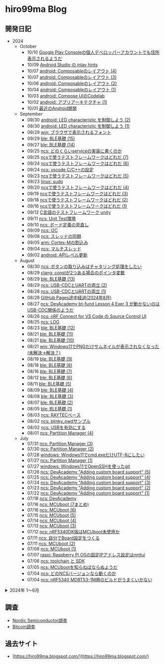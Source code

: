 # hiro99ma Blog

## 開発日記

* 2024
  * October
    * 10/10 [Google Play Consoleの個人デベロッパーアカウントでも住所表示されるようだ](2024/10/20241010-gpc.md)
    * 10/09 [Android Studio の inlay hints](2024/10/20241009-and.md)
    * 10/07 [android: Composableのレイアウト (4)](2024/10/20241008-and.md)
    * 10/07 [android: Composableのレイアウト (3)](2024/10/20241007-and.md)
    * 10/06 [android: Composableのレイアウト (2)](2024/10/20241006-and.md)
    * 10/04 [android: Composableのレイアウト (1)](2024/10/20241004-and.md)
    * 10/03 [android: Compose UIのCodelab](2024/10/20241003-and0.md)
    * 10/02 [android: アプリアーキテクチャ (1)](2024/10/20241002-and.md)
    * 10/01 [最近のAndroid開発](2024/10/20241001-and.md)
  * September
    * 09/30 [android: LED characteristic を制御しよう (2)](2024/09/20240930-and2.md)
    * 09/30 [android: LED characteristic を制御しよう (1)](2024/09/20240930-and.md)
    * 09/29 [win: ブラウザで表示されるフォント](2024/09/20240929-win.md)
    * 09/29 [ble: BLE基礎 (15)](2024/09/20240928-ble.md)
    * 09/27 [ble: BLE基礎 (14)](2024/09/20240926-ble.md)
    * 09/25 [ncs: どのくらいserviceの実装に書くのか](2024/09/20240925-ble.md)
    * 09/25 [ncsで使うテストフレームワークはどれだ (7)](2024/09/20240925-test.md)
    * 09/24 [ncsで使うテストフレームワークはどれだ (6)](2024/09/20240924-test.md)
    * 09/24 [ncs: vscode C/C++の設定](2024/09/20240924-ncs.md)
    * 09/23 [ncsで使うテストフレームワークはどれだ (5)](2024/09/20240923-test.md)
    * 09/23 [linux: sudo](2024/09/20240923-linux.md)
    * 09/20 [ncsで使うテストフレームワークはどれだ (4)](2024/09/20240920-test.md)
    * 09/19 [ncsで使うテストフレームワークはどれだ (3)](2024/09/20240919-test.md)
    * 09/18 [ncsで使うテストフレームワークはどれだ (2)](2024/09/20240918-test.md)
    * 09/16 [ncsで使うテストフレームワークはどれだ (1)](2024/09/20240916-test.md)
    * 09/12 [C言語のテストフレームワーク unity](2024/09/20240912-test.md)
    * 09/11 [ncs: Unit Test環境](2024/09/20240911-test.md)
    * 09/10 [ncs: ボード定義の見直し](2024/09/20240910-ncs.md)
    * 09/09 [ncs: I2C](2024/09/20240909-ncs.md)
    * 09/08 [ncs: スレッドの同期](2024/09/20240907-ncs.md)
    * 09/05 [arm: Cortex-Mの割込み](2024/09/20240905-arm.md)
    * 09/04 [ncs: マルチスレッド](2024/09/20240904-ncs.md)
    * 09/02 [android: APIレベル更新](2024/09/20240902-and.md)
  * August
    * 08/30 [ncs: ボタンの取り込みはチャタリング処理をしたい](2024/08/20240830-ncs.md)
    * 08/29 [clang: constが2つある場合のポインタ変数](2024/08/20240829-c.md)
    * 08/29 [ble: BLE基礎 (13)](2024/08/20240829-ble.md)
    * 08/29 [ncs: USB-CDCとUARTの両立 (2)](2024/08/20240829-ncs.md)
    * 08/28 [ncs: USB-CDCとUARTの両立 (1)](2024/08/20240828-ncs.md)
    * 08/28 [GitHub Pages途中経過(2024年8月)](2024/08/20240828-ghp.md)
    * 08/27 [ncs: DevAcademy bt-fund Lesson 4 Exer 3 が動かないのはUSB-CDC関係のようだ](2024/08/20240827-ncs.md)
    * 08/26 [ncs: nRF Connect for VS Code の Source Control UI](2024/08/20240826-ncs.md)
    * 08/25 [ncs: LOG](2024/08/20240825-ncs.md)
    * 08/23 [ble: BLE基礎 (12)](2024/08/20240822-ble.md)
    * 08/21 [ble: BLE基礎 (11)](2024/08/20240821-ble.md)
    * 08/21 [ble: BLE基礎 (10)](2024/08/20240820-ble.md)
    * 08/21 [win: Windows11でPNGだけサムネイルが表示されなくなった(未解決→解決？)](2024/08/20240821-win.md)
    * 08/19 [ble: BLE基礎 (9)](2024/08/20240819-ble.md)
    * 08/18 [ble: BLE基礎 (8)](2024/08/20240818-ble.md)
    * 08/16 [ble: BLE基礎 (7)](2024/08/20240816-ble.md)
    * 08/12 [ble: BLE基礎 (6)](2024/08/20240812-ble.md)
    * 08/11 [ble: BLE基礎 (5)](2024/08/20240811-ble.md)
    * 08/09 [ble: BLE基礎 (4)](2024/08/20240809-ble.md)
    * 08/08 [ble: BLE基礎 (3)](2024/08/20240808-ble.md)
    * 08/07 [ble: BLE基礎 (2)](2024/08/20240807-ble.md)
    * 08/05 [ble: BLE基礎 (1)](2024/08/20240805-ble.md)
    * 08/03 [ncs: RAYTECベース](2024/08/20240803-ncs.md)
    * 08/02 [ncs: blinky_pwdサンプル](2024/08/20240802-pwm.md)
    * 08/02 [ncs: USBを有効にする](2024/08/20240802-ncs.md)
    * 08/01 [ncs: Partition Manager (4)](2024/08/20240801-ncs.md)
  * July
    * 07/31 [ncs: Partition Manager (3)](2024/07/20240731-ncs.md)
    * 07/30 [ncs: Partition Manager (2)](2024/07/20240730-ncs.md)
    * 07/28 [windows: Windows11でcmd.exeだけUTF-8にしたい](2024/07/20240728-utf.md)
    * 07/27 [ncs: Partition Manager (1)](2024/07/20240727-ncs.md)
    * 07/27 [windows: Windows11でOpenSSHを使ったgit](2024/07/20240727-ssh.md)
    * 07/26 [ncs: DevAcademy "Adding custom board support" (5)](2024/07/20240726-da.md)
    * 07/25 [ncs: DevAcademy "Adding custom board support" (4)](2024/07/20240725-da.md)
    * 07/24 [ncs: DevAcademy "Adding custom board support" (3)](2024/07/20240724-da.md)
    * 07/23 [ncs: DevAcademy "Adding custom board support" (2)](2024/07/20240723-da.md)
    * 07/22 [ncs: DevAcademy "Adding custom board support" (1)](2024/07/20240722-da.md)
    * 07/18 [ncs: DevAcademy](2024/07/20240718-da.md)
    * 07/16 [ncs: MCUboot (7まとめ)](2024/07/20240716-boot2.md)
    * 07/16 [ncs: MCUboot (6)](2024/07/20240716-boot.md)
    * 07/15 [ncs: MCUboot (5)](2024/07/20240715-boot.md)
    * 07/14 [ncs: MCUboot (4)](2024/07/20240714-boot.md)
    * 07/13 [ncs: MCUboot (3)](2024/07/20240713-boot.md)
    * 07/12 [ncs: nRF5340DK版はMCUboot未使用か](2024/07/20240712-53dk.md)
    * 07/11 [ncs: 自分でBoard設定をつくる](2024/07/20240711-dts.md)
    * 07/11 [ncs: MCUboot (2)](2024/07/20240711-boot.md)
    * 07/08 [ncs: MCUboot (1)](2024/07/20240708-boot.md)
    * 07/07 [raspi: Raspberry Pi OSの固定IPアドレス設定はnmtui](2024/07/20240707-raspi.md)
    * 07/06 [ncs: toolchain と SDK](2024/07/20240706-ncs.md)
    * 07/05 [ncs: MCUbootを知らねばならぬようだ](2024/07/20240705-boot.md)
    * 07/04 [ncs: どのNCSバージョンなら動くのか](2024/07/20240704-ncs.md)
    * 07/04 [ncs: nRF5340 MDBT53-1M用のビルドがうまくいかない](2024/07/20240704-mdbt.md)

<details>
<summary>2024年 1～6月</summary>
<p>
  * June
    * 06/30 [windows: SecureBootをOFFにしたらWindows11のPIN認証が失敗するようになった](2024/06/20240630-pin.md)
    * 06/29 [linux: Linuxで公開鍵認証だけに変更して失敗](2024/06/20240629-pi.md)
    * 06/10 [segger: J-Link OBは自動認識らしい](2024/06/09/20240610-jlink.md)
    * 06/09 [segger: J-Link OBが出てきた](2024/06/09/20240609-jlink.md)
    * 06/08 [segger: SEGGER Embedded Studio](2024/06/20240608-ses.md)
  * May
    * 05/26 [nordic: nRF Connect SDKとnRF Connect for Desktopは別物](2024/05/20240526-sdk.md)
    * 05/26 [segger: J-Link OBという選択肢もあるが難しい](2024/05/20240526-nrf53dk.md)
    * 05/26 [nxp: LPC-Link2をJ-LinkにしてもNordicには使えない](2024/05/20240526-lpclink2.md)
    * 05/25 [nxp: LPC-Link 2をJ-Linkにする](2024/05/20240525-lpclink2.md)
    * 05/25 [nordic: J-Link LITE Cortex-M V8はM33未対応](2024/05/20240525-nrfconn.md)
    * 05/22 [nordic: nRF53はnRF Connect SDKだけなのか](2024/05/20240522-nrfconn.md)
    * 05/19 [nordic: 最近のnRFシリーズ](2024/05/20240519-nordic.md)
    * 05/18 [Bluetooth 5](2024/05/20240518-bl5.md)
    * 05/11 [windows: WSL2のファイアウォール設定](2024/05/20240511-wsl2-firewall.md)
    * 05/11 [windows: WSL2のmirroredが動くようになったがよくわからん](2024/05/20240511-wsl2.md)
    * 05/08 [windows: WSL2のmirroredネットワークモード](2024/05/20240508-wsl2.md)
  * April
    * 04/14 [windows: WSL2でシンボリックリンクしたディレクトリはWindows側からはファイルに見える](2024/04/20240414-wsl.md)
    * 04/13 [linux: systemctlはforkingにすると見た目上早くなる](2024/04/20240413-systemd.md)
    * 04/07 [windows: WSL2はVHDファイルアクセスが遅いのだろうか](2024/04/20240407-wsl.md)
    * 04/06 [github.ioのカスタムドメイン設定](2024/04/20240406-githubio.md)
    * 04/06 [移行のあいさつ](2024/04/20240406-greeting.md)
</p>
</details>

## 調査

* [Nordic Semiconductor調査](nrf/index.md)
* [Bitcoin調査](bitcoin/index.md)

## 過去サイト

* [https://hiro99ma.blogspot.com/](https://hiro99ma.blogspot.com/)
